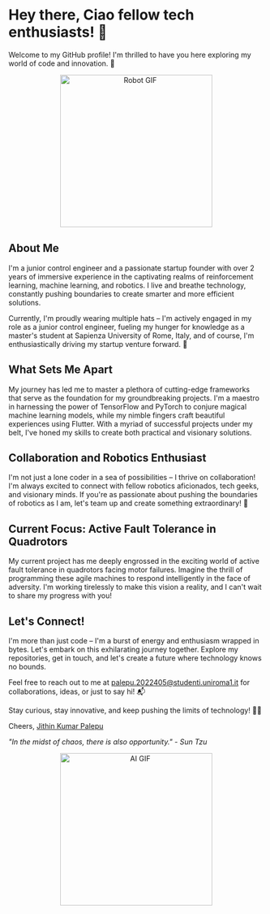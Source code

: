 # Hey there, Ciao fellow tech enthusiasts! 👋

Welcome to my GitHub profile! I'm thrilled to have you here exploring my world of code and innovation. 🚀


<div align="center">
 <img src="https://media.giphy.com/media/5k5vZwRFZR5aZeniqb/giphy.gif" alt="Robot GIF" width="300"/>
 </div>

## About Me

I'm a junior control engineer and a passionate startup founder with over 2 years of immersive experience in the captivating realms of reinforcement learning, machine learning, and robotics. I live and breathe technology, constantly pushing boundaries to create smarter and more efficient solutions.

Currently, I'm proudly wearing multiple hats – I'm actively engaged in my role as a junior control engineer, fueling my hunger for knowledge as a master's student at Sapienza University of Rome, Italy, and of course, I'm enthusiastically driving my startup venture forward. 🌟

## What Sets Me Apart

My journey has led me to master a plethora of cutting-edge frameworks that serve as the foundation for my groundbreaking projects. I'm a maestro in harnessing the power of TensorFlow and PyTorch to conjure magical machine learning models, while my nimble fingers craft beautiful experiences using Flutter. With a myriad of successful projects under my belt, I've honed my skills to create both practical and visionary solutions.

## Collaboration and Robotics Enthusiast

I'm not just a lone coder in a sea of possibilities – I thrive on collaboration! I'm always excited to connect with fellow robotics aficionados, tech geeks, and visionary minds. If you're as passionate about pushing the boundaries of robotics as I am, let's team up and create something extraordinary! 🤝

## Current Focus: Active Fault Tolerance in Quadrotors

My current project has me deeply engrossed in the exciting world of active fault tolerance in quadrotors facing motor failures. Imagine the thrill of programming these agile machines to respond intelligently in the face of adversity. I'm working tirelessly to make this vision a reality, and I can't wait to share my progress with you!

## Let's Connect!

I'm more than just code – I'm a burst of energy and enthusiasm wrapped in bytes. Let's embark on this exhilarating journey together. Explore my repositories, get in touch, and let's create a future where technology knows no bounds.

Feel free to reach out to me at [palepu.2022405@studenti.uniroma1.it](mailto:palepu.2022405@studenti.uniroma1.it) for collaborations, ideas, or just to say hi! 📬

Stay curious, stay innovative, and keep pushing the limits of technology! 🚀🤖

Cheers,
[Jithin Kumar Palepu](https://github.com/jpalepu)

_"In the midst of chaos, there is also opportunity." - Sun Tzu_

<div align="center">
 
  <img src="https://cdn.dribbble.com/users/2290757/screenshots/6044806/media/775e3a021ed6df04ab08170a46a4398f.gif" alt="AI GIF" width="300"/>
</div>

